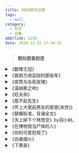 ```yaml
---
title: 2019弃文记录
tags:
  - null
category:
  - 扫文
  - 合集
abbrlink: 1250
date: 2019-12-31 17:34:32
---
```

<meta name="referrer" content="no-referrer" />

> 
<!-- more -->

> **戳标题看剧透**

<details>
<summary>《数理王冠》</summary>
123章弃。
法师女主因实验失误穿越到地球，一边汲取知识成为学神一边和地球上的修行者们周旋恢复实力。
开看之前就知道是本围绕数学的小说，但没想到作者会大篇幅描写各种理论和具体题目，这类描写我一般都直接跳过，结果一跳一章就差不多没了_(:з」∠)_心疼jj币还是弃了。 ​​​​
</details>

<details>
<summary>《我努力进监狱的那些年》</summary>
118章弃。
女主是条银环蛇，听信了大哥带话说动物园可以享乐养老，爬山涉水来到动物园，谁想这里实际上是关着大妖怪们的妖怪监狱。男主是妖怪同时也是监狱管理员，看出女主没犯罪行就想把她赶走，但女主一心想往监狱里钻。后来男主发现女主其实是众妖都信服的女娲后裔，众妖一起帮助女主成长。
前面好看，后面女主爆出身份后就没什么兴趣了，大家自从知道女主的身份后就无条件听从宠溺，女主走的还是傻白甜人设，越看越苏。
最让我受不了的是作者很喜欢频繁用同样的词语。男主只要一登场，眼神动不动就“一暗”“一沉”，戏很多啊[二哈]还有女主的口头禅是“mmp”“妈蛋”“特么的”，个人不喜欢在小说里看到网络流行语_(:з」∠)_
</details>

<details>
<summary>《夜莺与杀死玫瑰》</summary>
35章弃。
女主被人下药后随手拉上男主一夜情，事后发现自己怀孕就找上了还是高中生的男主。
女主富婆冰山美人，唯独看不穿男主的演技。男主对外高冷喜欢粘着女主占有欲强。
看人设和剧情都挺好的，就是男主太腻歪了（虽然是我喜欢的类型但不知道为啥这个看不下去）[二哈]而且女主在男主面前智商下线另一边还打着女强人的人设就感觉怪怪的。
</details>

<details>
<summary>《温纳斯之吻》</summary>
47章弃。
男女主热恋期间经济状况不好，为了男主的事业女主忍痛分手，多年后男主成为人气歌手与女主重逢，两人都遵循心意复合了。
无虐甜文，剧情挺套路的，个人不喜欢的就是粉丝们在微博上的追星评论还有微信聊天经常出现的表情包。
⬆️不是针对这篇文，不管哪篇文里大量出现“粉丝评论”还有“表情包”我都看不下去[二哈]大概是因为没有代入感就看得很尴尬……哦还有“原创歌词”，不管作词多好一想到这是作者编的就觉得别扭。我不适合看娱乐圈文[跪了]
</details>

<details>
<summary>《旺夫命》</summary>
136章弃。
男主考了三年秀才都因意外没考上，娶了女主后但凡会发生不好的事女主都会做预知梦提前规避危险。剧情就是讲男主一家如何一步步发家致富的种田文。
不咋喜欢看种田文，原打算只瞄几眼，没想到欲罢不能，看男主一家慢慢富起来真有趣。女主一开篇就嫁过去了，没多久就生了个娃儿，虽然没啥感情戏但他俩的感情一开始就是老夫老妻的状态。
这文实在是太长了我没能把它看完……全文229章，没什么兴致往下看了[二哈]
</details>

<details>
<summary>《惹不起先生》</summary>
28章弃。
人设讨喜，不过个人不喜欢男配戏多的（而且还是温柔男配），后面还牵扯到闺蜜男配是前男女朋友上演了一出多角感情纠葛，不喜欢这剧情。 ​​​​
</details>

<details>
<summary>《怀上大佬前男友的崽崽[末世]》</summary>
35章弃。
女主因受不了男主的掌控欲遂提出分手，不久后迎来末世，男女主重逢时男主却莫名失去记忆，但依旧第一眼就爱上女主。在这乱七八糟的情况下女主发现自己怀孕了。之后照旧打丧尸。
看了一半不到男主就三番两次被人整失忆这还是大佬吗[跪了]搞他的女配手握失忆神器却跟凑剧情似的嘛亮点都没有，智商过低迅速领便当，显得被搞的男主逼格也很低，不值得（邓布利多摇头.gif）
感情戏一开始就很甜腻，感觉主要是女主成长史？看不大下去，弃了。
</details>

<details>
<summary>《替婚标准，背诵全文》</summary>
45章弃。
个人对话痨女主的人设无感。 ​​​​
</details>

<details>
<summary>《天上掉下个林悟空》by羽小树。</summary>
67章弃。中推。
林家院子里的墙上画着一个可爱的小光头，有一天小光头啪唧一下掉下来，成了林家的小女儿。神奇的小光头还拥有神秘的商店，只要做好事攒闪亮值就能兑换各种物品。小光头和林家的学霸小哥哥一起去上学，在助人为乐的同时能力也一一解锁。
是一篇特别可爱的文！！
我要提前说一声，这文无cp，无男主，到我弃文为止女主都还只是一枚初中生，前面大部分剧情女主都还在上幼儿园和小学（看了下结局已经是高中生了）。
剧情就是讲女主一家的日常，还有女主的金手指。女主是爸爸在墙上画的一个小光头，在爸爸去世后不久成精（？）了，妈妈和哥哥都特别喜欢这个成天笑眯眯的小光头。因为女主长相可人性格随和，所以人缘也很好，上至老奶奶下至小姐姐都很喜欢她。
女主还十分热心肠，会主动帮助别人，每次助人为乐之后，只有自己能看到的闪亮值都会有所增长，女主可以用这个来兑换商店里的日常用品。
不仅是女主，所有出场的角色（除了剧情需要的炮灰坏人）都是小天使！都很为别人着想！这个世界充满了暖洋洋的爱意！
弃文原因是到了后期女主的金手指越来越大，还出现了波能者的设定，不太日常，就很难看下去。重点是结局烂尾了……就算没看前文我也觉得是戛然而止，太可惜了。还有作者“的得地”不分，看着略难受[允悲]
有个我觉得特别萌的地方就是女主和哥哥初次见面时称呼对方“妹妹小师父”“哥哥小施主”。这也太可爱了叭！！！
还有女主的光头存在感特别高！大家对女主的第一印象都是圆润亮闪的小光头，女主也会时不时摸摸自己的光头，妈妈最爱的就是呼噜女主的脑袋。我也好想蹭蹭！！
</details>

<details>
<summary>《在博物馆当尸体的人》</summary>
21章弃。
看标题还以为是啥神奇的脑洞文。就目前的剧情看来是地球人少女被放在博物馆几百年，然后被男主偷走，女主一醒来发现自己处于未来星际。
标题也就第一章符合，我还以为是跟博物馆惊魂夜差不多的[失望] ​​​​
</details>

<details>
<summary>《你的可爱犯规了》</summary>
54章弃。
女主自小寄宿在男主家，两人整天吵来吵去是对欢喜冤家，事实上却是双向暗恋。
校园文还是一口气看完才看得进去，拖拖拉拉两天了看到他们正式谈恋爱就无感了。 ​​​​
</details>

<details>
<summary>《白昼烟火》</summary>
19章弃。
对校园文的模板男主无感。 ​​​​
</details>

<details>
<summary>《下黄泉》</summary>
23章弃。
兄妹伪骨科。搜了剧透看到很多人推，但我看得一脸懵逼，爱情来得如此突然，对病娇文风（？）无感。 ​​​​
</details>